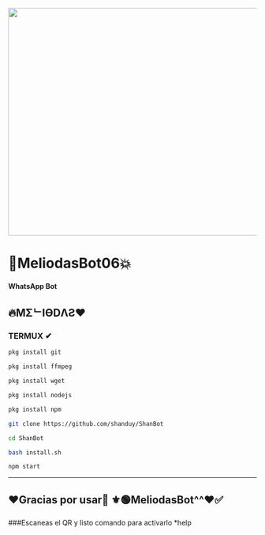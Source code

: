 <p align="center">
<img src="**https://3rdworldgeeks.files.wordpress.com/2020/10/uzaki-chan.gif" width="818" height="460"/>
</p>

# 🖤MeliodasBot06💥

#### WhatsApp Bot

## 🔥MΣᄂIӨDΛƧ❤


### TERMUX ✔
```bash
pkg install git

pkg install ffmpeg

pkg install wget

pkg install nodejs

pkg install npm

git clone https://github.com/shanduy/ShanBot

cd ShanBot

bash install.sh

npm start
```

---------
## ❤Gracias por usar🖤 ⚜🟢MeliodasBot^^❤✅






###Escaneas el QR y listo comando para activarlo  *help
